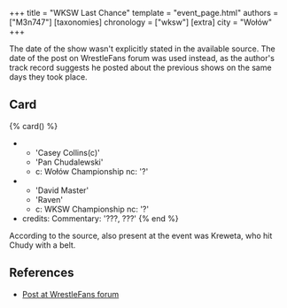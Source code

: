 +++
title = "WKSW Last Chance"
template = "event_page.html"
authors = ["M3n747"]
[taxonomies]
chronology = ["wksw"]
[extra]
city = "Wołów"
+++

The date of the show wasn't explicitly stated in the available source. The date of the post on WrestleFans forum was used instead, as the author's track record suggests he posted about the previous shows on the same days they took place.

## Card

{% card() %}
- - 'Casey Collins(c)'
  - 'Pan Chudalewski'
  - c: Wołów Championship
    nc: '?'
- - 'David Master'
  - 'Raven'
  - c: WKSW Championship
    nc: '?'
- credits:
    Commentary: '???, ???'
{% end %}

According to the source, also present at the event was Kreweta, who hit Chudy with a belt.

## References

* [Post at WrestleFans forum](https://wrestlefans.pl/forum/viewtopic.php?f=295&t=36296)
